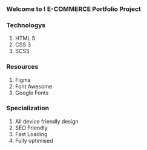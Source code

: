 <h3>Welcome to ! E-COMMERCE Portfolio Project</h3>
<p></p>

<h3>Technologys</h3>
<ol>
<li>HTML 5</li>
<li>CSS 3</li>
<li>SCSS</li>
</ol>

<h3>Resources</h3>
<ol>
<li>Figma</li>
<li>Font Awesome</li>
<li>Google Fonts</li>
</ol>

<h3>Specialization</h3>
<ol>
<li>All device friendly design</li>
<li>SEO Friendly</li>
<li>Fast Loading</li>
<li>Fully optimised</li>
</ol>